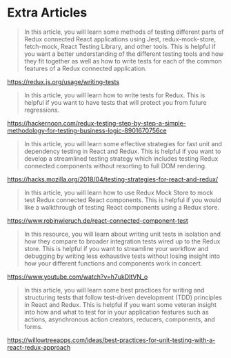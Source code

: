 # Extra Articles

> In this article, you will learn some methods of testing different parts of Redux connected React applications using Jest, redux-mock-store, fetch-mock, React Testing Library, and other tools. This is helpful if you want a better understanding of the different testing tools and how they fit together as well as how to write tests for each of the common features of a Redux connected application.

https://redux.js.org/usage/writing-tests

> In this article, you will learn how to write tests for Redux. This is helpful if you want to have tests that will protect you from future regressions. 

https://hackernoon.com/redux-testing-step-by-step-a-simple-methodology-for-testing-business-logic-8901670756ce

> In this article, you will learn some effective strategies for fast unit and dependency testing in React and Redux. This is helpful if you want to develop a streamlined testing strategy which includes testing Redux connected components without resorting to full DOM rendering.

https://hacks.mozilla.org/2018/04/testing-strategies-for-react-and-redux/

> In this article, you will learn how to use Redux Mock Store to mock test Redux connected React components. This is helpful if you would like a walkthrough of testing React components using a Redux store.

https://www.robinwieruch.de/react-connected-component-test

> In this resource, you will learn about writing unit tests in isolation and how they compare to broader integration tests wired up to the Redux store. This is helpful if you want to streamline your workflow and debugging by writing less exhaustive tests without losing insight into how your different functions and components work in concert.

https://www.youtube.com/watch?v=h7ukDItVN_o

> In this article, you will learn some best practices for writing and structuring tests that follow test-driven development (TDD) principles in React and Redux. This is helpful if you want some veteran insight into how and what to test for in your application features such as actions, asynchronous action creators, reducers, components, and forms.

https://willowtreeapps.com/ideas/best-practices-for-unit-testing-with-a-react-redux-approach



